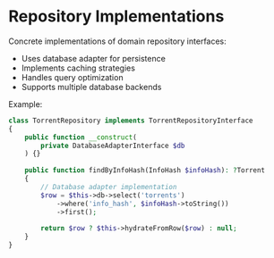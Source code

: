 # Repository Implementations

Concrete implementations of domain repository interfaces:

- Uses database adapter for persistence
- Implements caching strategies
- Handles query optimization
- Supports multiple database backends

Example:

```php
class TorrentRepository implements TorrentRepositoryInterface
{
    public function __construct(
        private DatabaseAdapterInterface $db
    ) {}
    
    public function findByInfoHash(InfoHash $infoHash): ?Torrent
    {
        // Database adapter implementation
        $row = $this->db->select('torrents')
            ->where('info_hash', $infoHash->toString())
            ->first();
            
        return $row ? $this->hydrateFromRow($row) : null;
    }
}
```